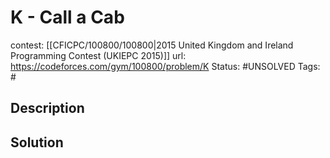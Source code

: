 # K - Call a Cab

contest: [[CFICPC/100800/100800|2015 United Kingdom and Ireland Programming Contest (UKIEPC 2015)]]
url: https://codeforces.com/gym/100800/problem/K
Status: #UNSOLVED
Tags: #

## Description

## Solution

